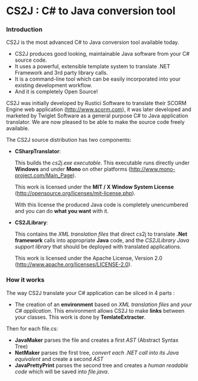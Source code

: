 # CS2J : C# to Java conversion tool

### Introduction

CS2J is the most advanced C# to Java conversion tool available today.
 
* CS2J produces good looking, maintainable Java software from your C#
  source code.
* It uses a powerful, extensible template system to translate .NET
  Framework and 3rd party library calls.
* It is a command-line tool which can be easily incorporated into your
  existing development workflow.
* And it is completely Open Source!

CS2J was initially developed by Rustici Software to translate their
SCORM Engine web application (http://www.scorm.com), it was later 
developed and marketed by Twiglet Software as a general purpose
C# to Java application translator.  We are now pleased to be able
to make the source code freely available.

The CS2J source distribution has two components:

* **CSharpTranslator**:

     This builds the *cs2j.exe executable*.  This executable runs
     directly under **Windows** and under **Mono** on other platforms
     (http://www.mono-project.com/Main_Page).

     This work is licensed under the **MIT / X Window System License**
     (http://opensource.org/licenses/mit-license.php). 

     With this license the produced Java code is completely unencumbered 
     and you can do **what you want** with it.

* **CS2JLibrary**: 

     This contains the *XML translation files* that direct cs2j to
     translate **.Net framework** calls into appropriate **Java** code, and
     the *CS2JLibrary Java support library* that should be deployed with
     translated applications.

     This work is licensed under the Apache License, Version 2.0
     (http://www.apache.org/licenses/LICENSE-2.0).

### How it works

The way CS2J translate your C# application can be sliced in 4 parts :

* The creation of an **environment** based on *XML translation files* and *your C# application*. This environment allows CS2J to make **links** between your classes. 
This work is done by **TemlateExtracter**.

Then for each file.cs:

* **JavaMaker** parses the file and creates a first *AST* (Abstract Syntax Tree)
* **NetMaker** parses the first tree, *convert each .NET call into its Java equivalent* and create a second *AST*
* **JavaPrettyPrint** parses the second tree and creates a *human readable code* which will be saved into *file.java*.
     

